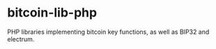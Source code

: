 bitcoin-lib-php
===============

PHP libraries implementing bitcoin key functions, as well as BIP32 and electrum. 
